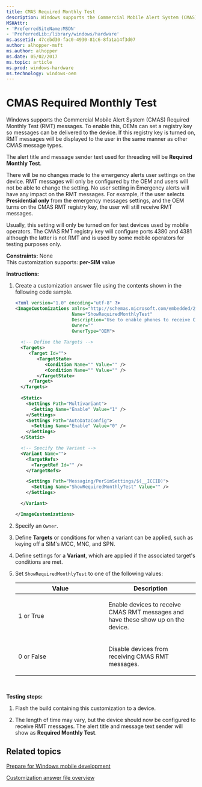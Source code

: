 ```yaml
---
title: CMAS Required Monthly Test
description: Windows supports the Commercial Mobile Alert System (CMAS) Required Monthly Test (RMT) messages. To enable this, OEMs can set a registry key so messages can be delivered to the device.
MSHAttr:
- 'PreferredSiteName:MSDN'
- 'PreferredLib:/library/windows/hardware'
ms.assetid: 47cebd30-fac0-4930-81c6-8fa1a14f3d07
author: alhopper-msft
ms.author: alhopper
ms.date: 05/02/2017
ms.topic: article
ms.prod: windows-hardware
ms.technology: windows-oem
---
```


# CMAS Required Monthly Test


Windows supports the Commercial Mobile Alert System (CMAS) Required Monthly Test (RMT) messages. To enable this, OEMs can set a registry key so messages can be delivered to the device. If this registry key is turned on, RMT messages will be displayed to the user in the same manner as other CMAS message types.

The alert title and message sender text used for threading will be **Required Monthly Test**.

There will be no changes made to the emergency alerts user settings on the device. RMT messages will only be configured by the OEM and users will not be able to change the setting. No user setting in Emergency alerts will have any impact on the RMT messages. For example, if the user selects **Presidential only** from the emergency messages settings, and the OEM turns on the CMAS RMT registry key, the user will still receive RMT messages.

Usually, this setting will only be turned on for test devices used by mobile operators. The CMAS RMT registry key will configure ports 4380 and 4381 although the latter is not RMT and is used by some mobile operators for testing purposes only.

<a href="" id="constraints---none"></a>**Constraints:** None  
This customization supports: **per-SIM** value

<a href="" id="instructions-"></a>**Instructions:**  
1.  Create a customization answer file using the contents shown in the following code sample.

    ```XML
    <?xml version="1.0" encoding="utf-8" ?>  
    <ImageCustomizations xmlns="http://schemas.microsoft.com/embedded/2004/10/ImageUpdate"  
                         Name="ShowRequiredMonthlyTest"  
                         Description="Use to enable phones to receive CMAS RMT messages."  
                         Owner=""  
                         OwnerType="OEM"> 
      
      <!-- Define the Targets --> 
      <Targets>
         <Target Id="">
            <TargetState>
               <Condition Name="" Value="" />
               <Condition Name="" Value="" />
            </TargetState>
         </Target>
      </Targets>
      
      <Static>
        <Settings Path="Multivariant">
          <Setting Name="Enable" Value="1" />
        </Settings>
        <Settings Path="AutoDataConfig">
          <Setting Name="Enable" Value="0" />
        </Settings>
      </Static>

      <!-- Specify the Variant -->
      <Variant Name=""> 
        <TargetRefs>
          <TargetRef Id="" /> 
        </TargetRefs>

        <Settings Path="Messaging/PerSimSettings/$(__ICCID)">  
          <Setting Name="ShowRequiredMonthlyTest" Value="" />             
        </Settings>  

      </Variant>

    </ImageCustomizations>
    ```

2.  Specify an `Owner`.

3.  Define **Targets** or conditions for when a variant can be applied, such as keying off a SIM's MCC, MNC, and SPN.

4.  Define settings for a **Variant**, which are applied if the associated target's conditions are met.

5.  Set `ShowRequiredMonthlyTest` to one of the following values:

    <table>
    <colgroup>
    <col width="50%" />
    <col width="50%" />
    </colgroup>
    <thead>
    <tr class="header">
    <th>Value</th>
    <th>Description</th>
    </tr>
    </thead>
    <tbody>
    <tr class="odd">
    <td><p>1 or True</p></td>
    <td><p>Enable devices to receive CMAS RMT messages and have these show up on the device.</p></td>
    </tr>
    <tr class="even">
    <td><p>0 or False</p></td>
    <td><p>Disable devices from receiving CMAS RMT messages.</p></td>
    </tr>
    </tbody>
    </table>

     

<a href="" id="testing-steps-"></a>**Testing steps:**  
1.  Flash the build containing this customization to a device.

2.  The length of time may vary, but the device should now be configured to receive RMT messages. The alert title and message text sender will show as **Required Monthly Test**.

## Related topics

[Prepare for Windows mobile development](https://docs.microsoft.com/en-us/windows-hardware/manufacture/mobile/preparing-for-windows-mobile-development)

[Customization answer file overview](https://docs.microsoft.com/en-us/windows-hardware/customize/mobile/mcsf/customization-answer-file)
